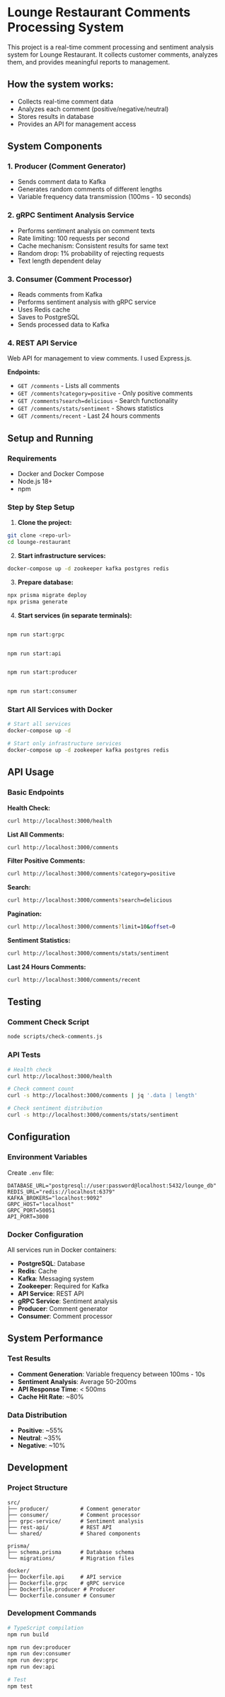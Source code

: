 # Lounge Restaurant Comments Processing System

This project is a real-time comment processing and sentiment analysis system for Lounge Restaurant. It collects customer comments, analyzes them, and provides meaningful reports to management.

## How the system works:

- Collects real-time comment data
- Analyzes each comment (positive/negative/neutral)
- Stores results in database
- Provides an API for management access

## System Components

### 1. Producer (Comment Generator)

- Sends comment data to Kafka
- Generates random comments of different lengths
- Variable frequency data transmission (100ms - 10 seconds)

### 2. gRPC Sentiment Analysis Service

- Performs sentiment analysis on comment texts
- Rate limiting: 100 requests per second
- Cache mechanism: Consistent results for same text
- Random drop: 1% probability of rejecting requests
- Text length dependent delay

### 3. Consumer (Comment Processor)

- Reads comments from Kafka
- Performs sentiment analysis with gRPC service
- Uses Redis cache
- Saves to PostgreSQL
- Sends processed data to Kafka

### 4. REST API Service

Web API for management to view comments. I used Express.js.

**Endpoints:**

- `GET /comments` - Lists all comments
- `GET /comments?category=positive` - Only positive comments
- `GET /comments?search=delicious` - Search functionality
- `GET /comments/stats/sentiment` - Shows statistics
- `GET /comments/recent` - Last 24 hours comments

## Setup and Running

### Requirements

- Docker and Docker Compose
- Node.js 18+
- npm

### Step by Step Setup

1. **Clone the project:**

```bash
git clone <repo-url>
cd lounge-restaurant
```

2. **Start infrastructure services:**

```bash
docker-compose up -d zookeeper kafka postgres redis
```

3. **Prepare database:**

```bash
npx prisma migrate deploy
npx prisma generate
```

4. **Start services (in separate terminals):**

```bash

npm run start:grpc


npm run start:api


npm run start:producer


npm run start:consumer
```

### Start All Services with Docker

```bash
# Start all services
docker-compose up -d

# Start only infrastructure services
docker-compose up -d zookeeper kafka postgres redis
```

## API Usage

### Basic Endpoints

**Health Check:**

```bash
curl http://localhost:3000/health
```

**List All Comments:**

```bash
curl http://localhost:3000/comments
```

**Filter Positive Comments:**

```bash
curl http://localhost:3000/comments?category=positive
```

**Search:**

```bash
curl http://localhost:3000/comments?search=delicious
```

**Pagination:**

```bash
curl http://localhost:3000/comments?limit=10&offset=0
```

**Sentiment Statistics:**

```bash
curl http://localhost:3000/comments/stats/sentiment
```

**Last 24 Hours Comments:**

```bash
curl http://localhost:3000/comments/recent
```

## Testing

### Comment Check Script

```bash
node scripts/check-comments.js
```

### API Tests

```bash
# Health check
curl http://localhost:3000/health

# Check comment count
curl -s http://localhost:3000/comments | jq '.data | length'

# Check sentiment distribution
curl -s http://localhost:3000/comments/stats/sentiment
```

## Configuration

### Environment Variables

Create `.env` file:

```env
DATABASE_URL="postgresql://user:password@localhost:5432/lounge_db"
REDIS_URL="redis://localhost:6379"
KAFKA_BROKERS="localhost:9092"
GRPC_HOST="localhost"
GRPC_PORT=50051
API_PORT=3000
```

### Docker Configuration

All services run in Docker containers:

- **PostgreSQL**: Database
- **Redis**: Cache
- **Kafka**: Messaging system
- **Zookeeper**: Required for Kafka
- **API Service**: REST API
- **gRPC Service**: Sentiment analysis
- **Producer**: Comment generator
- **Consumer**: Comment processor

## System Performance

### Test Results

- **Comment Generation**: Variable frequency between 100ms - 10s
- **Sentiment Analysis**: Average 50-200ms
- **API Response Time**: < 500ms
- **Cache Hit Rate**: ~80%

### Data Distribution

- **Positive**: ~55%
- **Neutral**: ~35%
- **Negative**: ~10%

## Development

### Project Structure

```
src/
├── producer/          # Comment generator
├── consumer/          # Comment processor
├── grpc-service/      # Sentiment analysis
├── rest-api/          # REST API
└── shared/            # Shared components

prisma/
├── schema.prisma      # Database schema
└── migrations/        # Migration files

docker/
├── Dockerfile.api     # API service
├── Dockerfile.grpc    # gRPC service
├── Dockerfile.producer # Producer
└── Dockerfile.consumer # Consumer
```

### Development Commands

```bash
# TypeScript compilation
npm run build

npm run dev:producer
npm run dev:consumer
npm run dev:grpc
npm run dev:api

# Test
npm test
```
